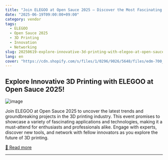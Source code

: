 ```yaml
---
title: "Join ELEGOO at Open Sauce 2025 – Discover the Most Fascinating 3D Printing Projects!"
date: "2025-06-19T09:00:00+09:00"
category: vendor
tags:
  - ELEGOO
  - Open Sauce 2025
  - 3D Printing
  - Innovation
  - Networking
slug: 20250619-explore-innovative-3d-printing-with-elegoo-at-open-sauce-2025
lang: en
cover: "https://cdn.shopify.com/s/files/1/0296/9026/5648/files/edm-700_350_1.jpg?v=1750383664"
---
```


## Explore Innovative 3D Printing with ELEGOO at Open Sauce 2025!
![image](https://cdn.shopify.com/s/files/1/0296/9026/5648/files/edm-700_350_1.jpg?v=1750383664)

Join ELEGOO at Open Sauce 2025 to uncover the latest trends and groundbreaking projects in the 3D printing industry. This event promises to showcase a variety of fascinating applications and technologies, making it a must-attend for enthusiasts and professionals alike. Engage with experts, discover new tools, and network with fellow innovators as you explore the future of 3D printing.

[🔗 Read more](https://www.elegoo.com/blogs/news/join-elegoo-at-open-sauce-2025-discover-the-most-fascinating-3d-printing-projects)

---